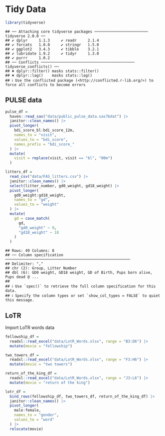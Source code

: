 Tidy Data
================

``` r
library(tidyverse)
```

    ## ── Attaching core tidyverse packages ──────────────────────── tidyverse 2.0.0 ──
    ## ✔ dplyr     1.1.3     ✔ readr     2.1.4
    ## ✔ forcats   1.0.0     ✔ stringr   1.5.0
    ## ✔ ggplot2   3.4.3     ✔ tibble    3.2.1
    ## ✔ lubridate 1.9.2     ✔ tidyr     1.3.0
    ## ✔ purrr     1.0.2     
    ## ── Conflicts ────────────────────────────────────────── tidyverse_conflicts() ──
    ## ✖ dplyr::filter() masks stats::filter()
    ## ✖ dplyr::lag()    masks stats::lag()
    ## ℹ Use the conflicted package (<http://conflicted.r-lib.org/>) to force all conflicts to become errors

## PULSE data

``` r
pulse_df = 
  haven::read_sas("data/public_pulse_data.sas7bdat") |> 
  janitor::clean_names() |> 
  pivot_longer(
    bdi_score_bl:bdi_score_12m,
    names_to = "visit",
    values_to = "bdi_score",
    names_prefix = "bdi_score_"
  ) |> 
  mutate(
    visit = replace(visit, visit == "bl", "00m")
  )
```

``` r
litters_df = 
  read_csv("data/FAS_litters.csv") |> 
  janitor::clean_names() |> 
  select(litter_number, gd0_weight, gd18_weight) |> 
  pivot_longer(
    gd0_weight:gd18_weight,
    names_to = "gd",
    values_to = "weight"
  ) |> 
  mutate(
    gd = case_match(
      gd,
      "gd0_weight" ~ 0,
      "gd18_weight" ~ 18
    )
  )
```

    ## Rows: 49 Columns: 8
    ## ── Column specification ────────────────────────────────────────────────────────
    ## Delimiter: ","
    ## chr (2): Group, Litter Number
    ## dbl (6): GD0 weight, GD18 weight, GD of Birth, Pups born alive, Pups dead @ ...
    ## 
    ## ℹ Use `spec()` to retrieve the full column specification for this data.
    ## ℹ Specify the column types or set `show_col_types = FALSE` to quiet this message.

## LoTR

Import LoTR words data

``` r
fellowship_df = 
  readxl::read_excel("data/LotR_Words.xlsx", range = "B3:D6") |> 
  mutate(movie = "fellowship")

two_towers_df = 
  readxl::read_excel("data/LotR_Words.xlsx", range = "F3:H6") |> 
  mutate(movie = "two towers")

return_of_the_king_df = 
  readxl::read_excel("data/LotR_Words.xlsx", range = "J3:L6") |> 
  mutate(movie = "return of the king")

lotr_df = 
  bind_rows(fellowship_df, two_towers_df, return_of_the_king_df) |> 
  janitor::clean_names() |> 
  pivot_longer(
    male:female,
    names_to = "gender",
    values_to = "word"
  ) |> 
  relocate(movie)
```

